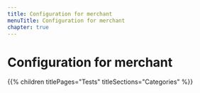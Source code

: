 ```yaml
---
title: Configuration for merchant
menuTitle: Configuration for merchant
chapter: true
---
```


# Configuration for merchant

{{% children titlePages="Tests" titleSections="Categories" %}}
